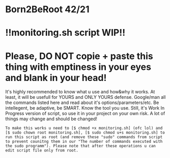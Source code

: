 
# Born2BeRoot 42/21

# !!monitoring.sh script WIP!!

# Please, DO NOT copie + paste this thing with emptiness in your eyes and blank in your head!
It's highly recommended to know what u use and how&why it works. At least, it will be usefull for YOURS and ONLY YOURS defense.
Google/man all the commands listed here and read about it's options/parameters/etc. Be intellegent, be adaptive, be SMART. Know the tool you use.
Still, it's Work In Progress version of script, so use it in your project on your own risk. A lot of things may change and should be changed!
~~~~~~~~~~~~~~~~~~~~~~~~~~~~~~~~~~~~~~~~~~~~~~~~~~~~~~~~~~~~~~~~~~~~~~~~~~~~~~~~~~~~~~~~~~~~~~~~~~~~~~~~~~~~~~~~~~~~~~~~~~~~~~~~~~~~~~~~~~~~~~~~~
To make this works u need to [$ chmod +x monitoring.sh] (ofc lol) and [$ sudo chown root monitoring.sh], [$ sudo chmod u+s monitoring.sh] to run this script as root (and remove these "sudo" commands from script to prevent counitng them in our "The number of commands executed with the sudo programm"). Please note that after these operations u can edit script file only from root.
